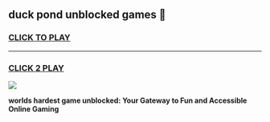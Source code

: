 
## duck pond unblocked games 👋
<h3>
<a href="https://premium.freeplayer.one?title=duck_pond_unblocked_games&ref=13F">CLICK TO PLAY</a></h3>
<hr>

<h3>
<a href="https://premium.freeplayer.one?title=duck_pond_unblocked_games&ref=13F">CLICK 2 PLAY</a>
  
</h3>

<a href="https://premium.freeplayer.one?title=duck_pond_unblocked_games&ref=12F/"><img src="https://clearcache.store/games.png"></a>


**worlds hardest game unblocked: Your Gateway to Fun and Accessible Online Gaming**
